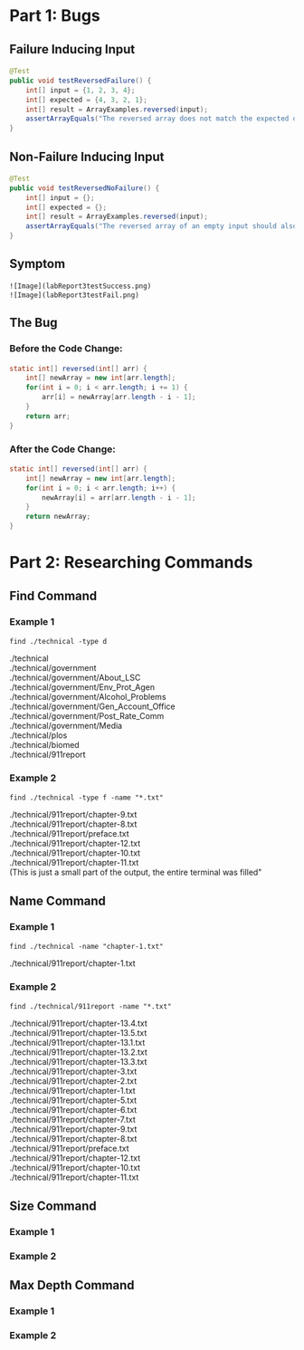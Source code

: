 # Part 1: Bugs
  ## Failure Inducing Input
```java
@Test
public void testReversedFailure() {
    int[] input = {1, 2, 3, 4};
    int[] expected = {4, 3, 2, 1};
    int[] result = ArrayExamples.reversed(input);
    assertArrayEquals("The reversed array does not match the expected output", expected, result);
}
```

 

  ## Non-Failure Inducing Input
```java
@Test
public void testReversedNoFailure() {
    int[] input = {};
    int[] expected = {};
    int[] result = ArrayExamples.reversed(input);
    assertArrayEquals("The reversed array of an empty input should also be empty", expected, result);
}
```


  ## Symptom
    ![Image](labReport3testSuccess.png)
    ![Image](labReport3testFail.png)

  ## The Bug
    
### Before the Code Change:


```java
static int[] reversed(int[] arr) {
    int[] newArray = new int[arr.length];
    for(int i = 0; i < arr.length; i += 1) {
        arr[i] = newArray[arr.length - i - 1];
    }
    return arr;
}
```



  ### After the Code Change:


```java
static int[] reversed(int[] arr) {
    int[] newArray = new int[arr.length];
    for(int i = 0; i < arr.length; i++) {
        newArray[i] = arr[arr.length - i - 1];
    }
    return newArray;
}
```



# Part 2: Researching Commands
  ## Find Command
   ### Example 1
  ```
find ./technical -type d
```

./technical  
./technical/government  
./technical/government/About_LSC  
./technical/government/Env_Prot_Agen  
./technical/government/Alcohol_Problems  
./technical/government/Gen_Account_Office  
./technical/government/Post_Rate_Comm  
./technical/government/Media  
./technical/plos  
./technical/biomed  
./technical/911report  

   ### Example 2
   ```
find ./technical -type f -name "*.txt"
```
./technical/911report/chapter-9.txt   
./technical/911report/chapter-8.txt  
./technical/911report/preface.txt  
./technical/911report/chapter-12.txt  
./technical/911report/chapter-10.txt  
./technical/911report/chapter-11.txt  
(This is just a small part of the output, the entire terminal was filled"
  
  ## Name Command  
   ### Example 1
   ```
find ./technical -name "chapter-1.txt"
```
./technical/911report/chapter-1.txt

   ### Example 2
   ```
find ./technical/911report -name "*.txt"
```
./technical/911report/chapter-13.4.txt    
./technical/911report/chapter-13.5.txt   
./technical/911report/chapter-13.1.txt      
./technical/911report/chapter-13.2.txt    
./technical/911report/chapter-13.3.txt    
./technical/911report/chapter-3.txt    
./technical/911report/chapter-2.txt      
./technical/911report/chapter-1.txt    
./technical/911report/chapter-5.txt    
./technical/911report/chapter-6.txt   
./technical/911report/chapter-7.txt    
./technical/911report/chapter-9.txt    
./technical/911report/chapter-8.txt    
./technical/911report/preface.txt    
./technical/911report/chapter-12.txt    
./technical/911report/chapter-10.txt    
./technical/911report/chapter-11.txt    
  
  ## Size Command  
   ### Example 1

   ### Example 2

  ## Max Depth Command  
   ### Example 1

   ### Example 2
